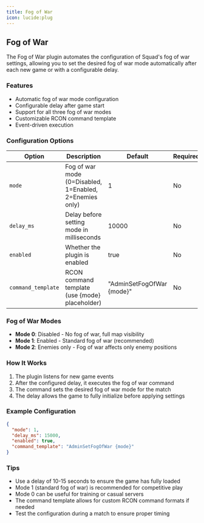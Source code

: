 ```yaml
---
title: Fog of War
icon: lucide:plug
---
```


## Fog of War

The Fog of War plugin automates the configuration of Squad's fog of war settings, allowing you to set the desired fog of war mode automatically after each new game or with a configurable delay.

### Features

- Automatic fog of war mode configuration
- Configurable delay after game start
- Support for all three fog of war modes
- Customizable RCON command template
- Event-driven execution

### Configuration Options

| Option | Description | Default | Required |
|--------|-------------|---------|----------|
| `mode` | Fog of war mode (0=Disabled, 1=Enabled, 2=Enemies only) | 1 | No |
| `delay_ms` | Delay before setting mode in milliseconds | 10000 | No |
| `enabled` | Whether the plugin is enabled | true | No |
| `command_template` | RCON command template (use {mode} placeholder) | "AdminSetFogOfWar {mode}" | No |

### Fog of War Modes

- **Mode 0**: Disabled - No fog of war, full map visibility
- **Mode 1**: Enabled - Standard fog of war (recommended)
- **Mode 2**: Enemies only - Fog of war affects only enemy positions

### How It Works

1. The plugin listens for new game events
2. After the configured delay, it executes the fog of war command
3. The command sets the desired fog of war mode for the match
4. The delay allows the game to fully initialize before applying settings

### Example Configuration

```json
{
  "mode": 1,
  "delay_ms": 15000,
  "enabled": true,
  "command_template": "AdminSetFogOfWar {mode}"
}
```

### Tips

- Use a delay of 10-15 seconds to ensure the game has fully loaded
- Mode 1 (standard fog of war) is recommended for competitive play
- Mode 0 can be useful for training or casual servers
- The command template allows for custom RCON command formats if needed
- Test the configuration during a match to ensure proper timing

